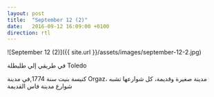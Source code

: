 ```yaml
---
layout: post
title:  "September 12 (2)"
date:   2016-09-12 16:09:00 +0100
direction: rtl
---
```


![September 12 (2)]({{ site.url }}/assets/images/september-12-2.jpg)

في طريقي إلي طليطلة Toledo

كنيسة بنيت سنة 1774,في مدينة Orgaz، مدينة صغيرة وقديمة، كل شوارعها تشبه شوارع مدينة فاس القديمة